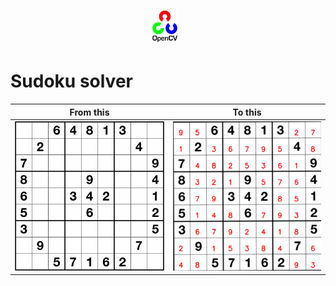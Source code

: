 # <img src="opecv.png" style="margin-left:45% ;margin-right:50%; height:50px ;width:40px;align:center "/>


# Sudoku solver 
| From this  |To this | 
|:----------------------:|:---------------------:|
|<img width="300"  src="https://github.com/iAbhyuday/Sudoku-Solver/raw/master/images/puzzle01.png"> |  <img width="300" alt="screen shot 2017-08-07 at 12 18 15 pm" src="https://github.com/iAbhyuday/Sudoku-Solver/raw/master/Result/puzzle01.png">|
